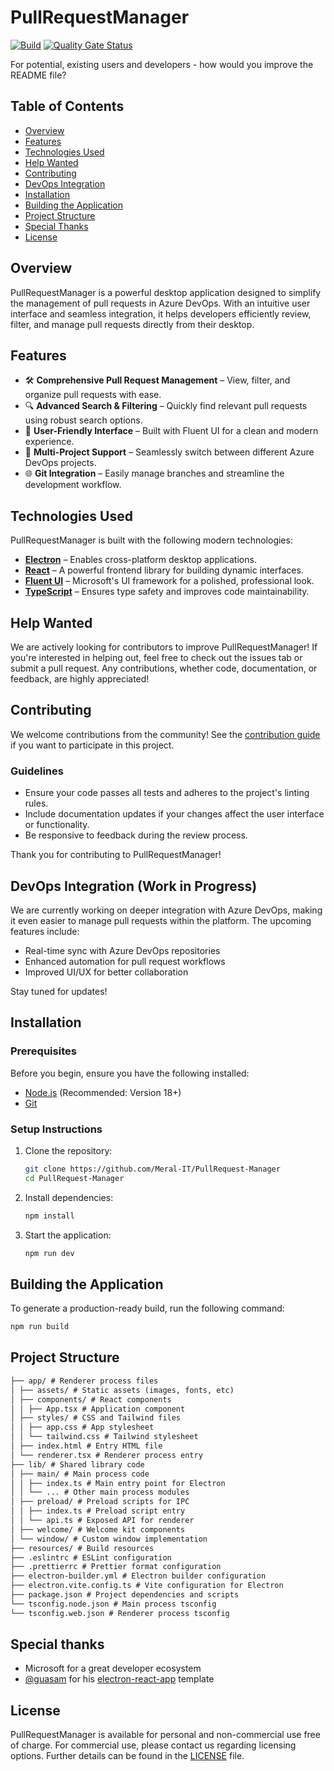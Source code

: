 # PullRequestManager

[![Build](https://github.com/Meral-IT/PullRequest-Manager/actions/workflows/auto-release.yml/badge.svg)](https://github.com/Meral-IT/PullRequest-Manager/actions/workflows/auto-release.yml)
[![Quality Gate Status](https://sonarcloud.io/api/project_badges/measure?project=Meral-IT_PullRequest-Manager&metric=alert_status&token=eb9de62e47686090463d7936796a34b3d5f60bd7)](https://sonarcloud.io/summary/new_code?id=Meral-IT_PullRequest-Manager)

For potential, existing users and developers - how would you improve the README file?

## Table of Contents

- [Overview](#overview)
- [Features](#features)
- [Technologies Used](#technologies-used)
- [Help Wanted](#help-wanted)
- [Contributing](#contributing)
- [DevOps Integration](#devops-integration-work-in-progress)
- [Installation](#installation)
- [Building the Application](#building-the-application)
- [Project Structure](#project-structure)
- [Special Thanks](#special-thanks)
- [License](#license)

## Overview

PullRequestManager is a powerful desktop application designed to simplify the management of pull requests in Azure DevOps. With an intuitive user interface and seamless integration, it helps developers efficiently review, filter, and manage pull requests directly from their desktop.

## Features

- 🛠️ **Comprehensive Pull Request Management** – View, filter, and organize pull requests with ease.
- 🔍 **Advanced Search & Filtering** – Quickly find relevant pull requests using robust search options.
- 🎨 **User-Friendly Interface** – Built with Fluent UI for a clean and modern experience.
- 🔄 **Multi-Project Support** – Seamlessly switch between different Azure DevOps projects.
- 🌐 **Git Integration** – Easily manage branches and streamline the development workflow.

## Technologies Used

PullRequestManager is built with the following modern technologies:

- [**Electron**](https://www.electronjs.org/) – Enables cross-platform desktop applications.
- [**React**](https://react.dev/) – A powerful frontend library for building dynamic interfaces.
- [**Fluent UI**](https://developer.microsoft.com/en-us/fluentui) – Microsoft's UI framework for a polished, professional look.
- [**TypeScript**](https://www.typescriptlang.org/) – Ensures type safety and improves code maintainability.

## Help Wanted

We are actively looking for contributors to improve PullRequestManager! If you're interested in helping out, feel free to check out the issues tab or submit a pull request. Any contributions, whether code, documentation, or feedback, are highly appreciated!

## Contributing

We welcome contributions from the community! See the [contribution guide](./CONTRIBUTING.md) if you want to participate in this project.

### Guidelines

- Ensure your code passes all tests and adheres to the project's linting rules.
- Include documentation updates if your changes affect the user interface or functionality.
- Be responsive to feedback during the review process.

Thank you for contributing to PullRequestManager!

## DevOps Integration (Work in Progress)

We are currently working on deeper integration with Azure DevOps, making it even easier to manage pull requests within the platform. The upcoming features include:

- Real-time sync with Azure DevOps repositories
- Enhanced automation for pull request workflows
- Improved UI/UX for better collaboration

Stay tuned for updates!

## Installation

### Prerequisites

Before you begin, ensure you have the following installed:

- [Node.js](https://nodejs.org/) (Recommended: Version 18+)
- [Git](https://git-scm.com/)

### Setup Instructions

1. Clone the repository:

   ```sh
   git clone https://github.com/Meral-IT/PullRequest-Manager
   cd PullRequest-Manager
   ```

2. Install dependencies:

   ```sh
   npm install
   ```

3. Start the application:

   ```sh
   npm run dev
   ```

## Building the Application

To generate a production-ready build, run the following command:

```sh
npm run build
```

## Project Structure

<!-- prettier-ignore-start -->

```markdown
├── app/ # Renderer process files
│ ├── assets/ # Static assets (images, fonts, etc)
│ ├── components/ # React components
│ │ ├── App.tsx # Application component
│ ├── styles/ # CSS and Tailwind files
│ │ ├── app.css # App stylesheet
│ │ └── tailwind.css # Tailwind stylesheet
│ ├── index.html # Entry HTML file
│ └── renderer.tsx # Renderer process entry
├── lib/ # Shared library code
│ ├── main/ # Main process code
│ │ ├── index.ts # Main entry point for Electron
│ │ └── ... # Other main process modules
│ ├── preload/ # Preload scripts for IPC
│ │ ├── index.ts # Preload script entry
│ │ └── api.ts # Exposed API for renderer
│ ├── welcome/ # Welcome kit components
│ └── window/ # Custom window implementation
├── resources/ # Build resources
├── .eslintrc # ESLint configuration
├── .prettierrc # Prettier format configuration
├── electron-builder.yml # Electron builder configuration
├── electron.vite.config.ts # Vite configuration for Electron
├── package.json # Project dependencies and scripts
└── tsconfig.node.json # Main process tsconfig
└── tsconfig.web.json # Renderer process tsconfig
```

## Special thanks

- Microsoft for a great developer ecosystem
- [@guasam](https://github.com/guasam) for his [electron-react-app](https://github.com/guasam/electron-react-app) template

## License

PullRequestManager is available for personal and non-commercial use free of charge. For commercial use, please contact us regarding licensing options. Further details can be found in the [LICENSE](LICENSE) file.
